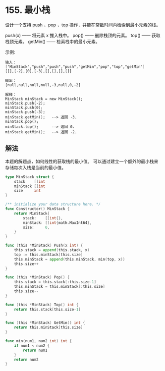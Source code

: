 # 155. 最小栈
设计一个支持 push ，pop ，top 操作，并能在常数时间内检索到最小元素的栈。

push(x) —— 将元素 x 推入栈中。
pop() —— 删除栈顶的元素。
top() —— 获取栈顶元素。
getMin() —— 检索栈中的最小元素。
 
示例:
```
输入：
["MinStack","push","push","push","getMin","pop","top","getMin"]
[[],[-2],[0],[-3],[],[],[],[]]

输出：
[null,null,null,null,-3,null,0,-2]

解释：
MinStack minStack = new MinStack();
minStack.push(-2);
minStack.push(0);
minStack.push(-3);
minStack.getMin();   --> 返回 -3.
minStack.pop();
minStack.top();      --> 返回 0.
minStack.getMin();   --> 返回 -2.
```

## 解法

本题的解题点，如何线性的获取栈的最小值。
可以通过建立一个额外的最小栈来存储每次入栈是当前的最小值。

```go
type MinStack struct {
	stack    []int
	minStack []int
	size     int
}

/** initialize your data structure here. */
func Constructor() MinStack {
	return MinStack{
		stack:    []int{},
		minStack: []int{math.MaxInt64},
		size:     0,
	}
}

func (this *MinStack) Push(x int) {
	this.stack = append(this.stack, x)
	top := this.minStack[this.size]
	this.minStack = append(this.minStack, min(top, x))
	this.size++
}

func (this *MinStack) Pop() {
	this.stack = this.stack[:this.size-1]
	this.minStack = this.minStack[:this.size]
	this.size--
}

func (this *MinStack) Top() int {
	return this.stack[this.size-1]
}

func (this *MinStack) GetMin() int {
	return this.minStack[this.size]
}

func min(num1, num2 int) int {
	if num1 < num2 {
		return num1
	}
	return num2
}
```